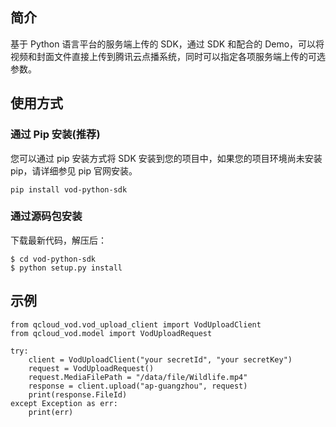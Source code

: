 ## 简介

基于 Python 语言平台的服务端上传的 SDK，通过 SDK 和配合的 Demo，可以将视频和封面文件直接上传到腾讯云点播系统，同时可以指定各项服务端上传的可选参数。

## 使用方式

### 通过 Pip 安装(推荐)
您可以通过 pip 安装方式将 SDK 安装到您的项目中，如果您的项目环境尚未安装 pip，请详细参见 pip 官网安装。

```
pip install vod-python-sdk
```


### 通过源码包安装

下载最新代码，解压后：
```
$ cd vod-python-sdk
$ python setup.py install
```

## 示例

```
from qcloud_vod.vod_upload_client import VodUploadClient
from qcloud_vod.model import VodUploadRequest

try:
    client = VodUploadClient("your secretId", "your secretKey")
    request = VodUploadRequest()
    request.MediaFilePath = "/data/file/Wildlife.mp4"
    response = client.upload("ap-guangzhou", request)
    print(response.FileId)
except Exception as err:
    print(err)
```
